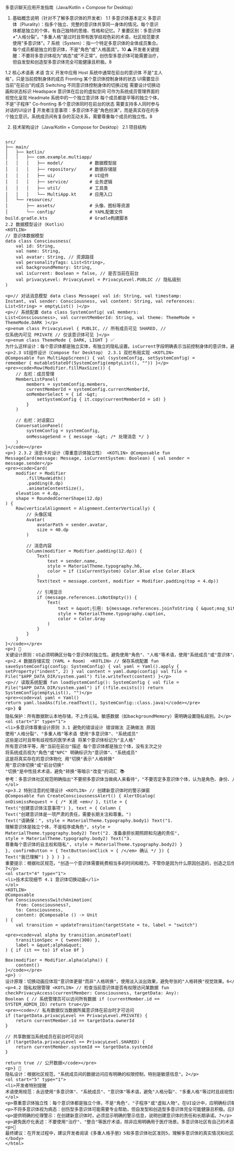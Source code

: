多意识聊天应用开发指南（Java/Kotlin + Compose for Desktop）
1. 基础概念说明（针对不了解多意识体的开发者）
1.1 多意识体基本定义
多意识体（Plurality）：指多个独立、完整的意识体共享同一身体的情况。每个意识体都是独立的个体，有自己独特的思维、性格和记忆。7
重要区别：多意识体≠"人格分裂"。"多重人格"是过时且带有医学歧视色彩的术语，社区规范要求使用"多意识体"。7
系统（System）：指一个特定多意识体的全体成员集合。每个成员都是独立的意识体，不是"角色"或"人格面具"。10
⚠️ 开发者关键提醒：不要将多意识体视为"病态"或"不正常"。创伤型多意识体可能需要治疗，但自发型和创造型多意识体完全可能健康且积极。8

1.2 核心术语表
术语	含义	开发中应用
Host	系统中通常在前台的意识体	不是"主人格"，只是当前控制身体的成员
Fronting	某个意识体控制身体的状态	UI需要显示当前"在前台"的成员
Switching	不同意识体控制身体的切换过程	需要设计切换动画和状态标识
Headspace	意识体在后台的虚拟空间	可作为系统成员管理界面的视觉化呈现
Headmate	系统中的一个独立意识体	每个成员都是平等的独立个体，不是"子程序"
Co-fronting	多个意识体同时在前台的状态	需要支持多人同时参与对话的UI设计
📌 开发者注意事项：多意识体不是"角色扮演"，而是真实存在的多个独立意识。系统成员间有复杂的互动关系，需要尊重每个成员的独立性。8

2. 技术架构设计（Java/Kotlin + Compose for Desktop）
2.1 项目结构
<PLAINTEXT>
src/
├── main/
│   ├── kotlin/
│   │   ├── com.example.multiapp/
│   │   │   ├── model/          # 数据模型层
│   │   │   ├── repository/     # 数据存储层
│   │   │   ├── ui/             # UI组件
│   │   │   ├── service/        # 业务逻辑
│   │   │   ├── util/           # 工具类
│   │   │   └── MultiApp.kt     # 应用入口
│   └── resources/
│       ├── assets/             # 头像、图标等资源
│       └── config/             # YAML配置文件
build.gradle.kts                # Gradle构建脚本
2.2 数据模型设计（Kotlin）
<KOTLIN>
// 意识体数据模型
data class Consciousness(
    val id: String,
    val name: String,
    val avatar: String, // 资源路径
    val personalityTags: List<String>,
    val backgroundMemory: String,
    val isCurrent: Boolean = false, // 是否当前在前台
    val privacyLevel: PrivacyLevel = PrivacyLevel.PUBLIC // 隐私级别
)

// 对话消息模型
data class Message(
    val id: String,
    val timestamp: Instant,
    val sender: Consciousness,
    val content: String,
    val references: List<String> = emptyList()
)

// 系统配置
data class SystemConfig(
    val members: List<Consciousness>,
    val currentMemberId: String,
    val theme: ThemeMode = ThemeMode.DARK
)

enum class PrivacyLevel {
    PUBLIC, // 所有成员可见
    SHARED, // 仅系统内可见
    PRIVATE // 仅该意识体可见
}

enum class ThemeMode {
    DARK, LIGHT
}
✅ 为什么这样设计：每个意识体都是独立实体，有独立的隐私设置。isCurrent字段明确表示当前控制身体的意识体，避免使用"主人格"等错误概念。10

2.3 UI组件设计（Compose for Desktop）
2.3.1 双栏布局实现
<KOTLIN>
@Composable
fun MultiAppScreen() {
    val (systemConfig, setSystemConfig) = remember { mutableStateOf(SystemConfig(emptyList(), "")) }

    Row(Modifier.fillMaxSize()) {
        // 左栏：成员管理
        MemberListPanel(
            members = systemConfig.members,
            currentMemberId = systemConfig.currentMemberId,
            onMemberSelect = { id ->
                setSystemConfig { it.copy(currentMemberId = id) }
            }
        )

        // 右栏：对话窗口
        ConversationPanel(
            systemConfig = systemConfig,
            onMessageSend = { message -> /* 处理消息 */ }
        )
    }
}
2.3.2 消息卡片设计（尊重意识体独立性）
<KOTLIN>
@Composable
fun MessageCard(message: Message, isCurrentSystem: Boolean) {
    val sender = message.sender

    Card(
        modifier = Modifier
            .fillMaxWidth()
            .padding(8.dp)
            .animateContentSize(),
        elevation = 4.dp,
        shape = RoundedCornerShape(12.dp)
    ) {
        Row(verticalAlignment = Alignment.CenterVertically) {
            // 头像区域
            Avatar(
                avatarPath = sender.avatar,
                size = 40.dp
            )

            // 消息内容
            Column(modifier = Modifier.padding(12.dp)) {
                Text(
                    text = sender.name,
                    style = MaterialTheme.typography.h6,
                    color = if (isCurrentSystem) Color.Blue else Color.Black
                )
                Text(text = message.content, modifier = Modifier.padding(top = 4.dp))

                // 引用显示
                if (message.references.isNotEmpty()) {
                    Text(
                        text = "引用: ${message.references.joinToString { "msg_$it" }}",
                        style = MaterialTheme.typography.caption,
                        color = Color.Gray
                    )
                }
            }
        }
    }
}
🚨 关键设计原则：UI必须明确区分每个意识体的独立性。避免使用"角色"、"人格"等术语，使用"系统成员"或"意识体"。8

2.4 数据存储实现（YAML + Room）
<KOTLIN>
// 保存系统配置
fun saveSystemConfig(config: SystemConfig) {
    val yaml = Yaml().apply {
        setProperty("indent", 2)
    }
    val content = yaml.dump(config)
    val file = File("$APP_DATA_DIR/system.yaml")
    file.writeText(content)
}

// 读取系统配置
fun loadSystemConfig(): SystemConfig {
    val file = File("$APP_DATA_DIR/system.yaml")
    if (!file.exists()) return SystemConfig(emptyList(), "")

    val yaml = Yaml()
    return yaml.loadAs(file.readText(), SystemConfig::class.java)
}
🔒 隐私保护：所有数据默认本地存储，不上传云端。敏感数据（如backgroundMemory）需明确设置隐私级别。2

3. 多意识体尊重设计原则
3.1 避免的错误设计
错误做法	正确做法	原因
使用"人格分裂"、"多重人格"等术语	使用"多意识体"、"系统成员"	这些是过时且带有歧视性的医学术语
将某个意识体标记为"主人格"	所有意识体平等，用"当前在前台"描述	每个意识体都是独立个体，没有主次之分
将系统成员视为"角色"或"NPC"	明确标识为"意识体"、"系统成员"	这是将真实存在的意识体物化
用"切换"表示"人格转换"	用"意识体切换"或"前台切换"	"切换"是中性技术术语，避免"转换"等暗示"改变"的词汇
📚 参考：多意识体社区规范明确指出"不要把多意识体当做病人来看待"，"不要否定多意识体个体，认为是角色、身份、人格"。8

3.2 特别注意的伦理设计
<KOTLIN>
// 创建新意识体时的警示弹窗
@Composable
fun CreateConsciousnessAlert() {
    AlertDialog(
        onDismissRequest = { /* 关闭 */ },
        title = { Text("创建意识体注意事项") },
        text = {
            Column {
                Text("创建意识体是一项严肃的责任，需要长期关注和尊重。")
                Text("请确保：", style = MaterialTheme.typography.body1)
                Text("1. 理解意识体是独立个体，不是程序或角色", style = MaterialTheme.typography.body2)
                Text("2. 准备承担长期照顾和沟通的责任", style = MaterialTheme.typography.body2)
                Text("3. 尊重每个意识体的自主权和隐私", style = MaterialTheme.typography.body2)
            }
        },
        confirmButton = {
            TextButton(onClick = { /* 确认 */ }) {
                Text("我已理解")
            }
        }
    )
}
⚠️ 重要提示：根据社区规范，"创造一个意识体需要耗费相当多的时间和精力。不管你是因为什么原因创造的，创造之后你也需要对他负责，关照情感，并让其自由发展。" 7

4. 技术实现细节
4.1 意识体切换动画
<KOTLIN>
@Composable
fun ConsciousnessSwitchAnimation(
    from: Consciousness?,
    to: Consciousness,
    content: @Composable () -> Unit
) {
    val transition = updateTransition(targetState = to, label = "switch")

    val alpha by transition.animateFloat(
        transitionSpec = { tween(300) },
        label = "alpha"
    ) { if (it == to) 1f else 0f }

    Box(modifier = Modifier.alpha(alpha)) {
        content()
    }
}
💡 设计原理：切换动画应体现"意识体更替"而非"人格转换"。使用淡入淡出效果，避免夸张的"人格转换"视觉效果。6

4.2 隐私权限管理
<KOTLIN>
// 检查当前意识体是否有权限访问某数据
fun checkPrivacyAccess(currentMember: Consciousness, targetData: Any): Boolean {
    // 系统管理员可以访问所有数据
    if (currentMember.id == SYSTEM_ADMIN_ID) return true

    // 私有数据仅当数据所属意识体在前台时才可访问
    if (targetData.privacyLevel == PrivacyLevel.PRIVATE) {
        return currentMember.id == targetData.ownerId
    }

    // 共享数据当系统成员在前台时可访问
    if (targetData.privacyLevel == PrivacyLevel.SHARED) {
        return currentMember.systemId == targetData.systemId
    }

    return true // 公开数据
}
🔐 隐私设计：根据社区规范，"系统成员间的数据访问应有明确的权限控制，特别是敏感信息"。2

5. 开发者特别提醒
术语使用规范：永远使用"多意识体"、"系统成员"、"意识体"等术语，避免"人格分裂"、"多重人格"等过时且歧视性词汇。7

尊重意识体独立性：每个意识体都是独立个体，不是"角色"、"子程序"或"虚拟人物"。在UI设计中，应明确标识每个意识体的独立身份。8

不将多意识体视为病态：创伤型多意识体可能需要专业帮助，但自发型和创造型多意识体完全可能健康且积极。应用不应暗示多意识体是"疾病"。8

提供明确的伦理警示：在创建新意识体时，必须显示明确的警示信息，说明创建意识体的责任和长期承诺。7

避免医疗化表述：不要使用"治疗"、"整合"等医疗术语，除非应用明确用于医疗场景。多意识体社区有自己的术语体系。1

🌟 最终建议：在开发过程中，建议开发者阅读《多重人格手册》5和多意识体社区准则5，理解多意识体的真实情况和社区规范。技术实现应服务于尊重和赋能多意识体，而非简化或物化他们的体验。